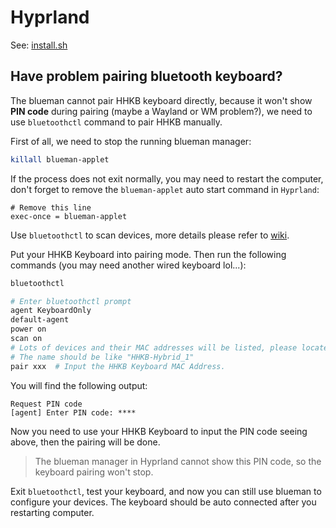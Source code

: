 # Hyprland

See: [install.sh](install.sh)

## Have problem pairing bluetooth keyboard?

The blueman cannot pair HHKB keyboard directly, because it won't show **PIN code** during pairing (maybe a Wayland or WM problem?), we need to use `bluetoothctl` command to pair HHKB manually.

First of all, we need to stop the running blueman manager:

```bash
killall blueman-applet
```

If the process does not exit normally, you may need to restart the computer, don't forget to remove the `blueman-applet` auto start command in `Hyprland`:

```
# Remove this line
exec-once = blueman-applet
```

Use `bluetoothctl` to scan devices, more details please refer to [wiki](https://wiki.archlinux.org/title/bluetooth#Pairing).

Put your HHKB Keyboard into pairing mode. Then run the following commands (you may need another wired keyboard lol...):

```bash
bluetoothctl

# Enter bluetoothctl prompt
agent KeyboardOnly
default-agent
power on
scan on
# Lots of devices and their MAC addresses will be listed, please locate HHKB Keyboard.
# The name should be like "HHKB-Hybrid_1"
pair xxx  # Input the HHKB Keyboard MAC Address.
```

You will find the following output:

```
Request PIN code
[agent] Enter PIN code: ****
```

Now you need to use your HHKB Keyboard to input the PIN code seeing above, then the pairing will be done.

> The blueman manager in Hyprland cannot show this PIN code, so the keyboard pairing won't stop.

Exit `bluetoothctl`, test your keyboard, and now you can still use blueman to configure your devices. The keyboard should be auto connected after you restarting computer.
